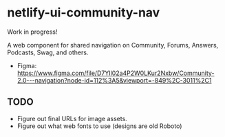 # netlify-ui-community-nav

Work in progress!

A web component for shared navigation on Community, Forums, Answers, Podcasts, Swag, and others.

* Figma: https://www.figma.com/file/D7YIl02a4P2W0LKur2Nxbw/Community-2.0---navigation?node-id=112%3A5&viewport=-849%2C-3011%2C1

## TODO

* Figure out final URLs for image assets.
* Figure out what web fonts to use (designs are old Roboto)
